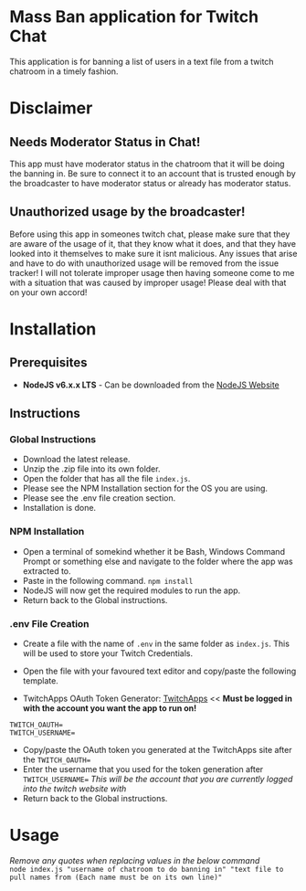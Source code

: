 # Mass Ban application for Twitch Chat
This application is for banning a list of users in a text file from a twitch chatroom in a timely fashion.

# Disclaimer
## Needs Moderator Status in Chat!
This app must have moderator status in the chatroom that it will be doing the banning in. Be sure to connect it to an account that is trusted enough by the broadcaster to have moderator status or already has moderator status.

## Unauthorized usage by the broadcaster!
Before using this app in someones twitch chat, please make sure that they are aware of the usage of it, that they know what it does, and that they have looked into it themselves to make sure it isnt malicious. Any issues that arise and have to do with unauthorized usage will be removed from the issue tracker! I will not tolerate improper usage then having someone come to me with a situation that was caused by improper usage! Please deal with that on your own accord!

# Installation
## Prerequisites
- **NodeJS v6.x.x LTS** - Can be downloaded from the [NodeJS Website](https://nodejs.org/en/)

## Instructions
### Global Instructions
- Download the latest release.
- Unzip the .zip file into its own folder.
- Open the folder that has all the file `index.js`.
- Please see the NPM Installation section for the OS you are using.
- Please see the .env file creation section.
- Installation is done.

### NPM Installation
- Open a terminal of somekind whether it be Bash, Windows Command Prompt or something else and navigate to the folder where the app was extracted to.
- Paste in the following command. `npm install`
- NodeJS will now get the required modules to run the app.
- Return back to the Global instructions.

### .env File Creation
- Create a file with the name of `.env` in the same folder as `index.js`. This will be used to store your Twitch Credentials.
- Open the file with your favoured text editor and copy/paste the following template.

- TwitchApps OAuth Token Generator: [TwitchApps](https://twitchapps.com/tmi/) << **Must be logged in with the account you want the app to run on!**

```
TWITCH_OAUTH=
TWITCH_USERNAME=
```

- Copy/paste the OAuth token you generated at the TwitchApps site after the `TWITCH_OAUTH=`
- Enter the username that you used for the token generation after `TWITCH_USERNAME=` *This will be the account that you are currently logged into the twitch website with*
- Return back to the Global instructions.

# Usage
*Remove any quotes when replacing values in the below command*  
`node index.js "username of chatroom to do banning in" "text file to pull names from (Each name must be on its own line)"`
